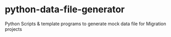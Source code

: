 # python-data-file-generator
Python Scripts &amp; template programs to generate mock data file for Migration projects
